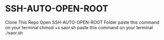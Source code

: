 # SSH-AUTO-OPEN-ROOT
Clone This Repo 
Open SSH-AUTO-OPEN-ROOT Folder
paste this command on your terminal
chmod +x saor.sh
paste this command on your terminal
./saor.sh
